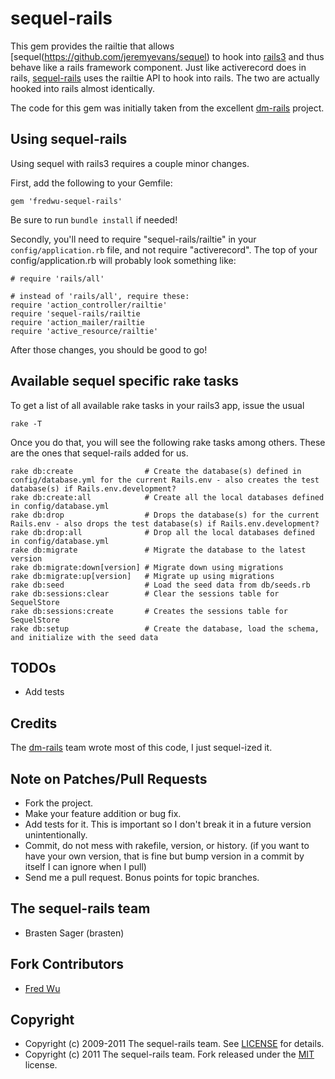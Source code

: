 # sequel-rails

This gem provides the railtie that allows [sequel(https://github.com/jeremyevans/sequel) to hook into [rails3](https://github.com/rails/rails) and thus behave like a rails framework component. Just like activerecord does in rails, [sequel-rails](https://github.com/fredwu/sequel-rails) uses the railtie API to hook into rails. The two are actually hooked into rails almost identically.

The code for this gem was initially taken from the excellent [dm-rails](https://github.com/datamapper/dm-rails) project.

## Using sequel-rails

Using sequel with rails3 requires a couple minor changes.

First, add the following to your Gemfile:

    gem 'fredwu-sequel-rails'

Be sure to run `bundle install` if needed!

Secondly, you'll need to require "sequel-rails/railtie" in your `config/application.rb` file, and not require "activerecord". The top of your config/application.rb will probably look something like:

    # require 'rails/all'

    # instead of 'rails/all', require these:
    require 'action_controller/railtie'
    require 'sequel-rails/railtie
    require 'action_mailer/railtie
    require 'active_resource/railtie'

After those changes, you should be good to go!


## Available sequel specific rake tasks

To get a list of all available rake tasks in your rails3 app, issue the usual

    rake -T

Once you do that, you will see the following rake tasks among others. These are the ones that sequel-rails added for us.

    rake db:create                # Create the database(s) defined in config/database.yml for the current Rails.env - also creates the test database(s) if Rails.env.development?
    rake db:create:all            # Create all the local databases defined in config/database.yml
    rake db:drop                  # Drops the database(s) for the current Rails.env - also drops the test database(s) if Rails.env.development?
    rake db:drop:all              # Drop all the local databases defined in config/database.yml
    rake db:migrate               # Migrate the database to the latest version
    rake db:migrate:down[version] # Migrate down using migrations
    rake db:migrate:up[version]   # Migrate up using migrations
    rake db:seed                  # Load the seed data from db/seeds.rb
    rake db:sessions:clear        # Clear the sessions table for SequelStore
    rake db:sessions:create       # Creates the sessions table for SequelStore
    rake db:setup                 # Create the database, load the schema, and initialize with the seed data


## TODOs

* Add tests


## Credits

The [dm-rails](https://github.com/datamapper/dm-rails) team wrote most of this code, I just sequel-ized it.


## Note on Patches/Pull Requests

* Fork the project.
* Make your feature addition or bug fix.
* Add tests for it. This is important so I don't break it in a future version unintentionally.
* Commit, do not mess with rakefile, version, or history. (if you want to have your own version, that is fine but bump version in a commit by itself I can ignore when I pull)
* Send me a pull request. Bonus points for topic branches.


## The sequel-rails team

* Brasten Sager (brasten)


## Fork Contributors

* [Fred Wu](https://github.com/fredwu)


## Copyright

* Copyright (c) 2009-2011 The sequel-rails team. See [LICENSE](https://github.com/brasten/sequel-rails/blob/master/LICENSE) for details.
* Copyright (c) 2011 The sequel-rails team. Fork released under the [MIT](http://www.opensource.org/licenses/mit-license.php) license.
